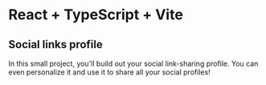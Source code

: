 # React + TypeScript + Vite

## Social links profile
In this small project, you'll build out your social link-sharing profile. You can even personalize it and use it to share all your social profiles!